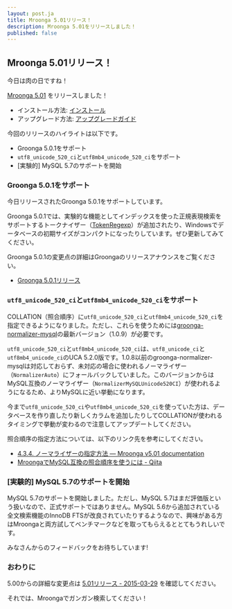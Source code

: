 ```yaml
---
layout: post.ja
title: Mroonga 5.01リリース！
description: Mroonga 5.01をリリースしました！
published: false
---
```


## Mroonga 5.01リリース！

今日は肉の日ですね！

[Mroonga 5.01](/ja/docs/news.html#release-5-01) をリリースしました！

* インストール方法: [インストール](/ja/docs/install.html)
* アップグレード方法: [アップグレードガイド](/ja/docs/upgrade.html)

今回のリリースのハイライトは以下です。

* Groonga 5.0.1をサポート
* `utf8_unicode_520_ci`と`utf8mb4_unicode_520_ci`をサポート
* [実験的] MySQL 5.7のサポートを開始

### Groonga 5.0.1をサポート

今日リリースされたGroonga 5.0.1をサポートしています。

Groonga 5.0.1では、実験的な機能としてインデックスを使った正規表現検索をサポートするトークナイザー（[TokenRegexp](http://groonga.org/ja/docs/reference/tokenizers.html#tokenregexp)）が追加されたり、Windowsでデータベースの初期サイズがコンパクトになったりしています。ぜひ更新してみてください。

Groonga 5.0.1の変更点の詳細はGroongaのリリースアナウンスをご覧ください。

* [Groonga 5.0.1リリース](http://groonga.org/ja/blog/2015/03/29/release.html)

### `utf8_unicode_520_ci`と`utf8mb4_unicode_520_ci`をサポート

COLLATION（照合順序）に`utf8_unicode_520_ci`と`utf8mb4_unicode_520_ci`を指定できるようになりました。ただし、これらを使うためには[groonga-normalizer-mysql](https://github.com/groonga/groonga-normalizer-mysql)の最新バージョン（1.0.9）が必要です。

`utf8_unicode_520_ci`と`utf8mb4_unicode_520_ci`は、`utf8_unicode_ci`と`utf8mb4_unicode_ci`のUCA 5.2.0版です。1.0.8以前のgroonga-normalizer-mysqlは対応しておらず、未対応の場合に使われるノーマライザー（`NormalizerAuto`）にフォールバックしていました。このバージョンからはMySQL互換のノーマライザー（`NormalizerMySQLUnicode520CI`）が使われるようになるため、よりMySQLに近い挙動になります。

今まで`utf8_unicode_520_ci`や`utf8mb4_unicode_520_ci`を使っていた方は、データベースを作り直したり新しくカラムを追加したりしてCOLLATIONが使われるタイミングで挙動が変わるので注意してアップデートしてください。

照合順序の指定方法については、以下のリンク先を参考にしてください。

* [4.3.4. ノーマライザーの指定方法 — Mroonga v5.01 documentation](http://mroonga.org/ja/docs/tutorial/storage.html#how-to-specify-the-normalizer)
* [MroongaでMySQL互換の照合順序を使うには - Qiita](http://qiita.com/groonga/items/41d12f16b091426d2158)

### [実験的] MySQL 5.7のサポートを開始

MySQL 5.7のサポートを開始しました。ただし、MySQL 5.7はまだ評価版という扱いなので、正式サポートではありません。MySQL 5.6から追加されている全文検索機能のInnoDB FTSが改良されていたりするようなので、興味がある方はMroongaと両方試してベンチマークなどを取ってもらえるととてもうれしいです。

みなさんからのフィードバックをお待ちしています!

### おわりに

5.00からの詳細な変更点は [5.01リリース - 2015-03-29](/ja/docs/news.html#release-5-01) を確認してください。

それでは、Mroongaでガンガン検索してください！
